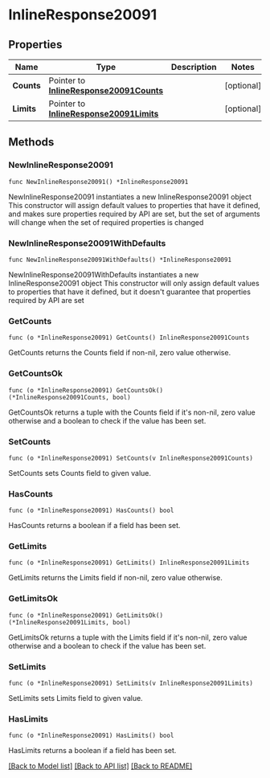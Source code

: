 # InlineResponse20091

## Properties

Name | Type | Description | Notes
------------ | ------------- | ------------- | -------------
**Counts** | Pointer to [**InlineResponse20091Counts**](InlineResponse20091Counts.md) |  | [optional] 
**Limits** | Pointer to [**InlineResponse20091Limits**](InlineResponse20091Limits.md) |  | [optional] 

## Methods

### NewInlineResponse20091

`func NewInlineResponse20091() *InlineResponse20091`

NewInlineResponse20091 instantiates a new InlineResponse20091 object
This constructor will assign default values to properties that have it defined,
and makes sure properties required by API are set, but the set of arguments
will change when the set of required properties is changed

### NewInlineResponse20091WithDefaults

`func NewInlineResponse20091WithDefaults() *InlineResponse20091`

NewInlineResponse20091WithDefaults instantiates a new InlineResponse20091 object
This constructor will only assign default values to properties that have it defined,
but it doesn't guarantee that properties required by API are set

### GetCounts

`func (o *InlineResponse20091) GetCounts() InlineResponse20091Counts`

GetCounts returns the Counts field if non-nil, zero value otherwise.

### GetCountsOk

`func (o *InlineResponse20091) GetCountsOk() (*InlineResponse20091Counts, bool)`

GetCountsOk returns a tuple with the Counts field if it's non-nil, zero value otherwise
and a boolean to check if the value has been set.

### SetCounts

`func (o *InlineResponse20091) SetCounts(v InlineResponse20091Counts)`

SetCounts sets Counts field to given value.

### HasCounts

`func (o *InlineResponse20091) HasCounts() bool`

HasCounts returns a boolean if a field has been set.

### GetLimits

`func (o *InlineResponse20091) GetLimits() InlineResponse20091Limits`

GetLimits returns the Limits field if non-nil, zero value otherwise.

### GetLimitsOk

`func (o *InlineResponse20091) GetLimitsOk() (*InlineResponse20091Limits, bool)`

GetLimitsOk returns a tuple with the Limits field if it's non-nil, zero value otherwise
and a boolean to check if the value has been set.

### SetLimits

`func (o *InlineResponse20091) SetLimits(v InlineResponse20091Limits)`

SetLimits sets Limits field to given value.

### HasLimits

`func (o *InlineResponse20091) HasLimits() bool`

HasLimits returns a boolean if a field has been set.


[[Back to Model list]](../README.md#documentation-for-models) [[Back to API list]](../README.md#documentation-for-api-endpoints) [[Back to README]](../README.md)


